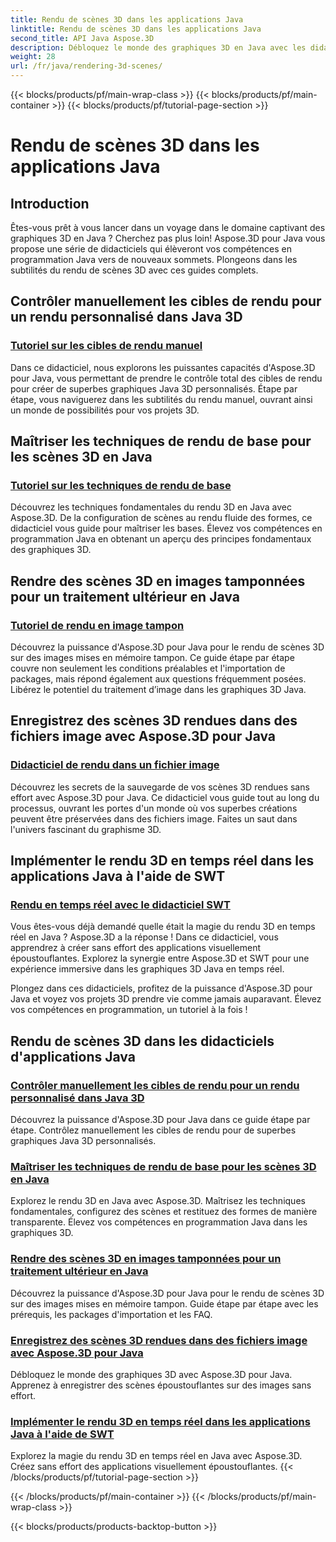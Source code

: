 ```yaml
---
title: Rendu de scènes 3D dans les applications Java
linktitle: Rendu de scènes 3D dans les applications Java
second_title: API Java Aspose.3D
description: Débloquez le monde des graphiques 3D en Java avec les didacticiels Aspose.3D. Maîtrisez sans effort le rendu manuel, les techniques de base, le traitement d'image et le rendu en temps réel.
weight: 28
url: /fr/java/rendering-3d-scenes/
---
```


{{< blocks/products/pf/main-wrap-class >}}
{{< blocks/products/pf/main-container >}}
{{< blocks/products/pf/tutorial-page-section >}}

# Rendu de scènes 3D dans les applications Java

## Introduction

Êtes-vous prêt à vous lancer dans un voyage dans le domaine captivant des graphiques 3D en Java ? Cherchez pas plus loin! Aspose.3D pour Java vous propose une série de didacticiels qui élèveront vos compétences en programmation Java vers de nouveaux sommets. Plongeons dans les subtilités du rendu de scènes 3D avec ces guides complets.

## Contrôler manuellement les cibles de rendu pour un rendu personnalisé dans Java 3D
### [Tutoriel sur les cibles de rendu manuel](./manual-render-targets/)

Dans ce didacticiel, nous explorons les puissantes capacités d'Aspose.3D pour Java, vous permettant de prendre le contrôle total des cibles de rendu pour créer de superbes graphiques Java 3D personnalisés. Étape par étape, vous naviguerez dans les subtilités du rendu manuel, ouvrant ainsi un monde de possibilités pour vos projets 3D.

## Maîtriser les techniques de rendu de base pour les scènes 3D en Java
### [Tutoriel sur les techniques de rendu de base](./basic-rendering/)

Découvrez les techniques fondamentales du rendu 3D en Java avec Aspose.3D. De la configuration de scènes au rendu fluide des formes, ce didacticiel vous guide pour maîtriser les bases. Élevez vos compétences en programmation Java en obtenant un aperçu des principes fondamentaux des graphiques 3D.

## Rendre des scènes 3D en images tamponnées pour un traitement ultérieur en Java
### [Tutoriel de rendu en image tampon](./render-to-buffered-image/)

Découvrez la puissance d'Aspose.3D pour Java pour le rendu de scènes 3D sur des images mises en mémoire tampon. Ce guide étape par étape couvre non seulement les conditions préalables et l'importation de packages, mais répond également aux questions fréquemment posées. Libérez le potentiel du traitement d’image dans les graphiques 3D Java.

## Enregistrez des scènes 3D rendues dans des fichiers image avec Aspose.3D pour Java
### [Didacticiel de rendu dans un fichier image](./render-to-file/)

Découvrez les secrets de la sauvegarde de vos scènes 3D rendues sans effort avec Aspose.3D pour Java. Ce didacticiel vous guide tout au long du processus, ouvrant les portes d'un monde où vos superbes créations peuvent être préservées dans des fichiers image. Faites un saut dans l'univers fascinant du graphisme 3D.

## Implémenter le rendu 3D en temps réel dans les applications Java à l'aide de SWT
### [Rendu en temps réel avec le didacticiel SWT](./real-time-rendering-swt/)

Vous êtes-vous déjà demandé quelle était la magie du rendu 3D en temps réel en Java ? Aspose.3D a la réponse ! Dans ce didacticiel, vous apprendrez à créer sans effort des applications visuellement époustouflantes. Explorez la synergie entre Aspose.3D et SWT pour une expérience immersive dans les graphiques 3D Java en temps réel.

Plongez dans ces didacticiels, profitez de la puissance d'Aspose.3D pour Java et voyez vos projets 3D prendre vie comme jamais auparavant. Élevez vos compétences en programmation, un tutoriel à la fois !
## Rendu de scènes 3D dans les didacticiels d'applications Java
### [Contrôler manuellement les cibles de rendu pour un rendu personnalisé dans Java 3D](./manual-render-targets/)
Découvrez la puissance d'Aspose.3D pour Java dans ce guide étape par étape. Contrôlez manuellement les cibles de rendu pour de superbes graphiques Java 3D personnalisés.
### [Maîtriser les techniques de rendu de base pour les scènes 3D en Java](./basic-rendering/)
Explorez le rendu 3D en Java avec Aspose.3D. Maîtrisez les techniques fondamentales, configurez des scènes et restituez des formes de manière transparente. Élevez vos compétences en programmation Java dans les graphiques 3D.
### [Rendre des scènes 3D en images tamponnées pour un traitement ultérieur en Java](./render-to-buffered-image/)
Découvrez la puissance d'Aspose.3D pour Java pour le rendu de scènes 3D sur des images mises en mémoire tampon. Guide étape par étape avec les prérequis, les packages d'importation et les FAQ.
### [Enregistrez des scènes 3D rendues dans des fichiers image avec Aspose.3D pour Java](./render-to-file/)
Débloquez le monde des graphiques 3D avec Aspose.3D pour Java. Apprenez à enregistrer des scènes époustouflantes sur des images sans effort.
### [Implémenter le rendu 3D en temps réel dans les applications Java à l'aide de SWT](./real-time-rendering-swt/)
Explorez la magie du rendu 3D en temps réel en Java avec Aspose.3D. Créez sans effort des applications visuellement époustouflantes.
{{< /blocks/products/pf/tutorial-page-section >}}

{{< /blocks/products/pf/main-container >}}
{{< /blocks/products/pf/main-wrap-class >}}

{{< blocks/products/products-backtop-button >}}
